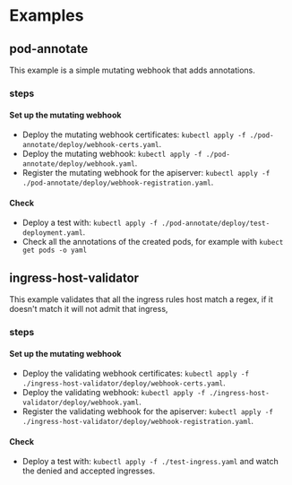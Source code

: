 # Examples

## pod-annotate

This example is a simple mutating webhook that adds annotations.

### steps

#### Set up the mutating webhook

- Deploy the mutating webhook certificates: `kubectl apply -f ./pod-annotate/deploy/webhook-certs.yaml`.
- Deploy the mutating webhook: `kubectl apply -f ./pod-annotate/deploy/webhook.yaml`.
- Register the mutating webhook for the apiserver: `kubectl apply -f ./pod-annotate/deploy/webhook-registration.yaml`.

#### Check

- Deploy a test with: `kubectl apply -f ./pod-annotate/deploy/test-deployment.yaml`.
- Check all the annotations of the created pods, for example with `kubect get pods -o yaml`

## ingress-host-validator

This example validates that all the ingress rules host match a regex, if it doesn't match it will not admit that ingress,

### steps

#### Set up the mutating webhook

- Deploy the validating webhook certificates: `kubectl apply -f ./ingress-host-validator/deploy/webhook-certs.yaml`.
- Deploy the validating webhook: `kubectl apply -f ./ingress-host-validator/deploy/webhook.yaml`.
- Register the validating webhook for the apiserver: `kubectl apply -f ./ingress-host-validator/deploy/webhook-registration.yaml`.

#### Check

- Deploy a test with: `kubectl apply -f ./test-ingress.yaml` and watch the denied and accepted ingresses.
